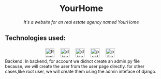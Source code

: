 <div align="center">
<h1>YourHome</h1>
  <h6>It's a website for an real estate agency named YourHome</h6>
</div>

<h2>Technologies used:</h2>
<div align="center">
 <img src="https://img.shields.io/badge/React-20232A?style=for-the-badge&logo=react&logoColor=61DAFB" alt="React" height="30" style="vertical-align:top; margin:4px">&nbsp;&nbsp;
<img src="https://img.shields.io/badge/Django-092E20?style=for-the-badge&logo=django&logoColor=white" alt="django" height="30" style="vertical-align:top; margin:4px">&nbsp;&nbsp;
<img src="https://img.shields.io/badge/django%20rest-ff1709?style=for-the-badge&logo=django&logoColor=white" alt="django-rest" height="30" style="vertical-align:top; margin:4px">&nbsp;&nbsp;
<img src="https://img.shields.io/badge/PostgreSQL-316192?style=for-the-badge&logo=postgresql&logoColor=white" alt="postgre" height="30" style="vertical-align:top; margin:4px">&nbsp;&nbsp;
 <img src="https://pillow.readthedocs.io/en/stable/_static/pillow-logo.png" alt="pillow" height="30" style="vertical-align:top; margin:4px">&nbsp;&nbsp;
</div>

<div>
Backend:
In backend, for account we didnot create an admin.py file because, we will create the user from the user page directly. for other cases,like root user, we will create them using the admin inteface of django.

</div>

